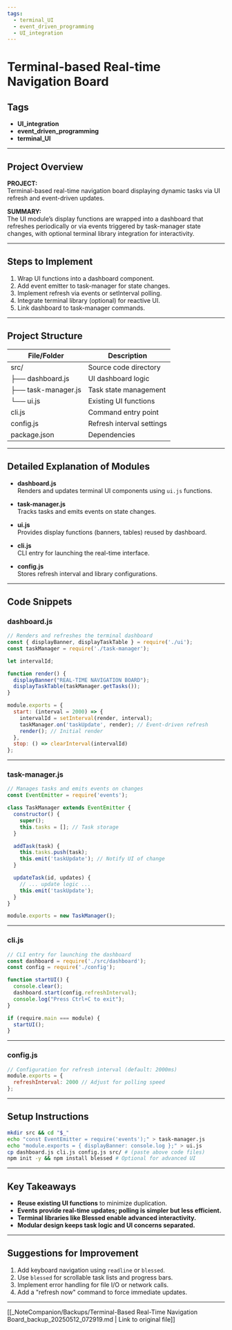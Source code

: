 ```yaml
---
tags:
  - terminal_UI
  - event_driven_programming
  - UI_integration
---
```

# Terminal-based Real-time Navigation Board

## Tags
- **UI_integration**
- **event_driven_programming**
- **terminal_UI**

---

## Project Overview

**PROJECT:**  
Terminal-based real-time navigation board displaying dynamic tasks via UI refresh and event-driven updates.

**SUMMARY:**  
The UI module’s display functions are wrapped into a dashboard that refreshes periodically or via events triggered by task-manager state changes, with optional terminal library integration for interactivity.

---

## Steps to Implement

1. Wrap UI functions into a dashboard component.  
2. Add event emitter to task-manager for state changes.  
3. Implement refresh via events or setInterval polling.  
4. Integrate terminal library (optional) for reactive UI.  
5. Link dashboard to task-manager commands.

---

## Project Structure

| File/Folder       | Description                      |
|-------------------|---------------------------------|
| src/              | Source code directory            |
| ├── dashboard.js  | UI dashboard logic               |
| ├── task-manager.js | Task state management           |
| └── ui.js         | Existing UI functions            |
| cli.js            | Command entry point              |
| config.js         | Refresh interval settings        |
| package.json      | Dependencies                    |

---

## Detailed Explanation of Modules

- **dashboard.js**  
  Renders and updates terminal UI components using `ui.js` functions.

- **task-manager.js**  
  Tracks tasks and emits events on state changes.

- **ui.js**  
  Provides display functions (banners, tables) reused by dashboard.

- **cli.js**  
  CLI entry for launching the real-time interface.

- **config.js**  
  Stores refresh interval and library configurations.

---

## Code Snippets

### dashboard.js

```javascript
// Renders and refreshes the terminal dashboard  
const { displayBanner, displayTaskTable } = require('./ui');  
const taskManager = require('./task-manager');  

let intervalId;  

function render() {  
  displayBanner("REAL-TIME NAVIGATION BOARD");  
  displayTaskTable(taskManager.getTasks());  
}  

module.exports = {  
  start: (interval = 2000) => {  
    intervalId = setInterval(render, interval);  
    taskManager.on('taskUpdate', render); // Event-driven refresh  
    render(); // Initial render  
  },  
  stop: () => clearInterval(intervalId)  
};  
```

---

### task-manager.js

```javascript
// Manages tasks and emits events on changes  
const EventEmitter = require('events');  

class TaskManager extends EventEmitter {  
  constructor() {  
    super();  
    this.tasks = []; // Task storage  
  }  

  addTask(task) {  
    this.tasks.push(task);  
    this.emit('taskUpdate'); // Notify UI of change  
  }  

  updateTask(id, updates) {  
    // ... update logic ...  
    this.emit('taskUpdate');  
  }  
}  

module.exports = new TaskManager();  
```

---

### cli.js

```javascript
// CLI entry for launching the dashboard  
const dashboard = require('./src/dashboard');  
const config = require('./config');  

function startUI() {  
  console.clear();  
  dashboard.start(config.refreshInterval);  
  console.log("Press Ctrl+C to exit");  
}  

if (require.main === module) {  
  startUI();  
}  
```

---

### config.js

```javascript
// Configuration for refresh interval (default: 2000ms)  
module.exports = {  
  refreshInterval: 2000 // Adjust for polling speed  
};  
```

---

## Setup Instructions

```bash
mkdir src && cd "$_"
echo "const EventEmitter = require('events');" > task-manager.js
echo "module.exports = { displayBanner: console.log };" > ui.js
cp dashboard.js cli.js config.js src/ # (paste above code files)
npm init -y && npm install blessed # Optional for advanced UI
```

---

## Key Takeaways

- **Reuse existing UI functions** to minimize duplication.  
- **Events provide real-time updates; polling is simpler but less efficient.**  
- **Terminal libraries like Blessed enable advanced interactivity.**  
- **Modular design keeps task logic and UI concerns separated.**

---

## Suggestions for Improvement

1. Add keyboard navigation using `readline` or `blessed`.  
2. Use `blessed` for scrollable task lists and progress bars.  
3. Implement error handling for file I/O or network calls.  
4. Add a "refresh now" command to force immediate updates.

---
[[_NoteCompanion/Backups/Terminal-Based Real-Time Navigation Board_backup_20250512_072919.md | Link to original file]]